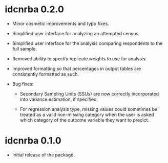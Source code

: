 # idcnrba 0.2.0

* Minor cosmetic improvements and typo fixes.

* Simplified user interface for analyzing an attempted census.

* Simplified user interface for the analysis comparing respondents to the full sample.

* Removed ability to specify replicate weights to use for analysis.

* Improved formatting so that percentages in output tables are consistently formatted as such.

* Bug fixes:

  * Secondary Sampling Units (SSUs) are now correctly incorporated into variance estimation, if specified.

  * For regression analysis type, missing values could sometimes be treated as a valid non-missing category when the user is asked which category of the outcome variable they want to predict.

# idcnrba 0.1.0

* Initial release of the package.
